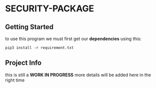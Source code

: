 
<h1 id="security-package">SECURITY-PACKAGE</h1>
<h2 id="getting-started">Getting Started</h2>
<p>to use this program we must first get our <strong>dependencies</strong> using this:</p>
<pre><code>pip3 install -r requirement.txt
</code></pre>
<h2 id="project-info">Project Info</h2>
<p>this is still  a <strong>WORK IN PROGRESS</strong> more details will be added here in the right time</p>
